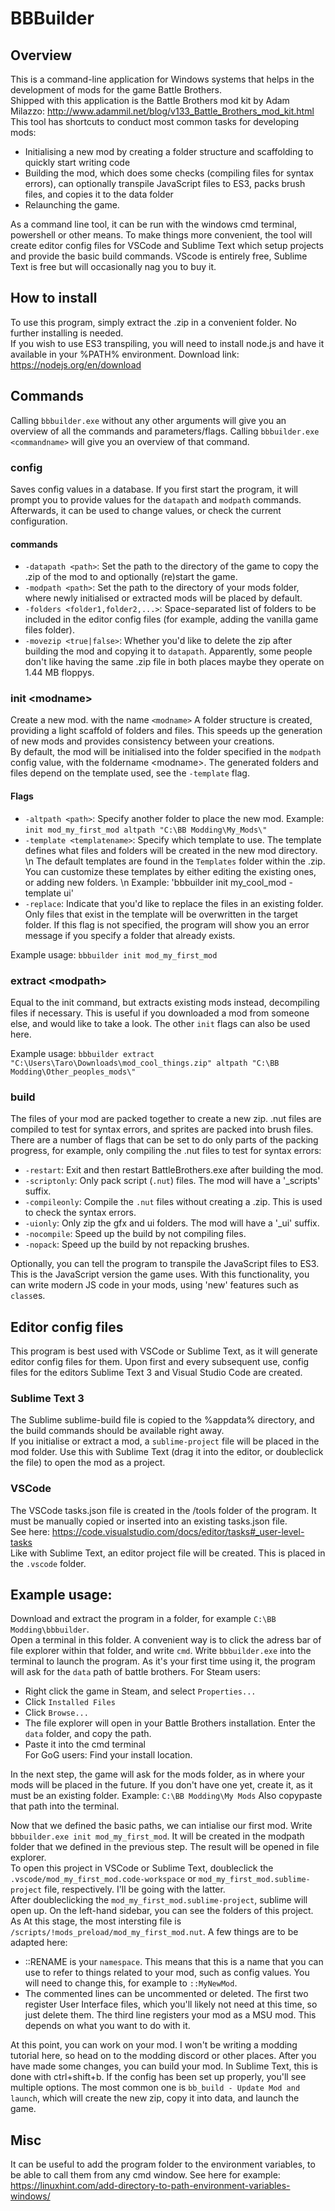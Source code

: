 # BBBuilder


## Overview
This is a command-line application for Windows systems that helps in the development of mods for the game Battle Brothers.  
Shipped with this application is the Battle Brothers mod kit by Adam Milazzo: http://www.adammil.net/blog/v133_Battle_Brothers_mod_kit.html 
This tool has shortcuts to conduct most common tasks for developing mods: 
- Initialising a new mod by creating a folder structure and scaffolding to quickly start writing code
- Building the mod, which does some checks (compiling files for syntax errors), can optionally transpile JavaScript files to ES3, packs brush files, and copies it to the data folder  
- Relaunching the game.

As a command line tool, it can be run with the windows cmd terminal, powershell or other means. 
To make things more convenient, the tool will create editor config files for VSCode and Sublime Text which setup projects and provide the basic build commands. VScode is entirely free, Sublime Text is free but will occasionally nag you to buy it.

## How to install
To use this program, simply extract the .zip in a convenient folder. No further installing is needed.  
If you wish to use ES3 transpiling, you will need to install node.js and have it available in your %PATH% environment. Download link: https://nodejs.org/en/download

## Commands
Calling `bbbuilder.exe` without any other arguments will give you an overview of all the commands and parameters/flags. Calling `bbbuilder.exe <commandname>` will give you an overview of that command.  
 
### config
Saves config values in a database. If you first start the program, it will prompt you to provide values for the `datapath` and `modpath` commands. Afterwards, it can be used to change values, or check the current configuration.
#### commands
- `-datapath <path>`: Set the path to the directory of the game to copy the .zip of the mod to and optionally (re)start the game.
- `-modpath <path>`: Set the path to the directory of your mods folder, where newly initialised or extracted mods will be placed by default.
- `-folders <folder1,folder2,...>`: Space-separated list of folders to be included in the editor config files (for example, adding the vanilla game files folder). 
- `-movezip <true|false>`: Whether you'd like to delete the zip after building the mod and copying it to `datapath`. Apparently, some people don't like having the same .zip file in both places maybe they operate on 1.44 MB floppys.


### init \<modname\>
Create a new mod. with the name `<modname>` A folder structure is created, providing a light scaffold of folders and files. This speeds up the generation of new mods and provides consistency between your creations.  
By default, the mod will be initialised into the folder specified in the `modpath` config value, with the foldername \<modname\>.
The generated folders and files depend on the template used, see the `-template` flag. 
#### Flags
- `-altpath <path>`: Specify another folder to place the new mod. Example: `init mod_my_first_mod altpath "C:\BB Modding\My_Mods\"` 
- `-template <templatename>`: Specify which template to use. The template defines what files and folders will be created in the new mod directory. \n The default templates are found in the `Templates` folder within the .zip. You can customize these templates by either editing the existing ones, or adding new folders.  \n Example: 'bbbuilder init my_cool_mod -template ui' 
- `-replace`: Indicate that you'd like to replace the files in an existing folder. Only files that exist in the template will be overwritten in the target folder. If this flag is not specified, the program will show you an error message if you specify a folder that already exists.

Example usage: `bbbuilder init mod_my_first_mod`

### extract \<modpath\>
Equal to the init command, but extracts existing mods instead, decompiling files if necessary. This is useful if you downloaded a mod from someone else, and would like to take a look. The other `init` flags can also be used here.

Example usage: `bbbuilder extract "C:\Users\Taro\Downloads\mod_cool_things.zip" altpath "C:\BB Modding\Other_peoples_mods\"`

### build
The files of your mod are packed together to create a new zip. .nut files are compiled to test for syntax errors, and sprites are packed into brush files. 
There are a number of flags that can be set to do only parts of the packing progress, for example, only compiling the .nut files to test for syntax errors:
- `-restart`: Exit and then restart BattleBrothers.exe after building the mod.  
- `-scriptonly`: Only pack script (`.nut`) files. The mod will have a '_scripts' suffix.
- `-compileonly`: Compile the `.nut` files without creating a .zip. This is used to check the syntax errors.
- `-uionly`: Only zip the gfx and ui folders. The mod will have a '_ui' suffix.
- `-nocompile`: Speed up the build by not compiling files.
- `-nopack`: Speed up the build by not repacking brushes.

Optionally, you can tell the program to transpile the JavaScript files to ES3. This is the JavaScript version the game uses. With this functionality, you can write modern JS code in your mods, using 'new' features such as `class`es.
 
## Editor config files
This program is best used with VSCode or Sublime Text, as it will generate editor config files for them.
Upon first and every subsequent use, config files for the editors Sublime Text 3 and Visual Studio Code are created. 
### Sublime Text 3
The Sublime sublime-build file is copied to the %appdata% directory, and the build commands should be available right away.  
If you initialise or extract a mod, a `sublime-project` file will be placed in the mod folder. Use this with Sublime Text (drag it into the editor, or doubleclick the file) to open the mod as a project.
### VSCode
The VSCode tasks.json file is created in the /tools folder of the program. It must be manually copied or inserted into an existing tasks.json file.  
See here: https://code.visualstudio.com/docs/editor/tasks#_user-level-tasks  
Like with Sublime Text, an editor project file will be created. This is placed in the `.vscode` folder.

## Example usage:
Download and extract the program in a folder, for example `C:\BB Modding\bbbuilder`.  
Open a terminal in this folder. A convenient way is to click the adress bar of file explorer within that folder, and write `cmd`.
Write `bbbuilder.exe` into the terminal to launch the program.
As it's your first time using it, the program will ask for the `data` path of battle brothers.
For Steam users: 
- Right click the game in Steam, and select `Properties...`
- Click `Installed Files`
- Click `Browse...`
- The file explorer will open in your Battle Brothers installation. Enter the `data` folder, and copy the path.
- Paste it into the cmd terminal  
For GoG users: Find your install location.

In the next step, the game will ask for the mods folder, as in where your mods will be placed in the future. If you don't have one yet, create it, as it must be an existing folder. Example: `C:\BB Modding\My Mods`
Also copypaste that path into the terminal.

Now that we defined the basic paths, we can intialise our first mod. Write `bbbuilder.exe init mod_my_first_mod`. It will be created in the modpath folder that we defined in the previous step. The result will be opened in file explorer.  
To open this project in VSCode or Sublime Text, doubleclick the `.vscode/mod_my_first_mod.code-workspace` or `mod_my_first_mod.sublime-project` file, respectively. I'll be going with the latter.  
After doubleclicking the `mod_my_first_mod.sublime-project`, sublime will open up. On the left-hand sidebar, you can see the folders of this project. As 
At this stage, the most intersting file is `/scripts/!mods_preload/mod_my_first_mod.nut`. A few things are to be adapted here:
- ::RENAME is your `namespace`. This means that this is a name that you can use to refer to things related to your mod, such as config values. You will need to change this, for example to `::MyNewMod`.
- The commented lines can be uncommented or deleted. The first two register User Interface files, which you'll likely not need at this time, so just delete them. The third line registers your mod as a MSU mod. This depends on what you want to do with it.

At this point, you can work on your mod. I won't be writing a modding tutorial here, so head on to the modding discord or other places.
After you have made some changes, you can build your mod. In Sublime Text, this is done with ctrl+shift+b. If the config has been set up properly, you'll see multiple options. The most common one is `bb_build - Update Mod and launch`, which will create the new zip, copy it into data, and launch the game.

## Misc
It can be useful to add the program folder to the environment variables, to be able to call them from any cmd window. See here for example: https://linuxhint.com/add-directory-to-path-environment-variables-windows/
